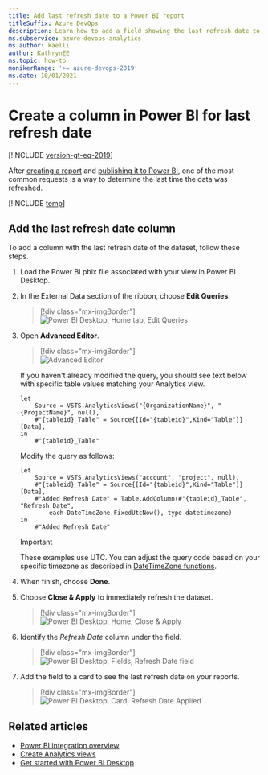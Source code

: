 ```yaml
---
title: Add last refresh date to a Power BI report 
titleSuffix: Azure DevOps
description: Learn how to add a field showing the last refresh date to an existing Power BI report based on Analytics.  
ms.subservice: azure-devops-analytics
ms.author: kaelli
author: KathrynEE
ms.topic: how-to
monikerRange: '>= azure-devops-2019'
ms.date: 10/01/2021
---
```


# Create a column in Power BI for last refresh date

[!INCLUDE [version-gt-eq-2019](../../includes/version-gt-eq-2019.md)]

After [creating a report](create-quick-report.md) and [publishing it to Power BI](publish-power-bi-desktop-to-power-bi.md), one of the most common requests is a way to determine the last time the data was refreshed.  

[!INCLUDE [temp](./includes/prerequisites-power-bi.md)]

## Add the last refresh date column

To add a column with the last refresh date of the dataset, follow these steps.  

1. Load the Power BI pbix file associated with your view in Power BI Desktop.  

2. In the External Data section of the ribbon, choose **Edit Queries**.   

    > [!div class="mx-imgBorder"]  
    > ![Power BI Desktop, Home tab, Edit Queries](media/edit-queries.png) 

3. Open **Advanced Editor**. 

    > [!div class="mx-imgBorder"]  
    > ![Advanced Editor](media/AdvancedEditor.png) 

    If you haven't already modified the query, you should see text below with specific table values matching your Analytics view.
	 
    ```Query 
    let
        Source = VSTS.AnalyticsViews("{OrganizationName}", "{ProjectName}", null),
        #"{tableid}_Table" = Source{[Id="{tableid}",Kind="Table"]}[Data],
    in
        #"{tableid}_Table"
    ```

    Modify the query as follows:
	   
    ```Query 
    let
        Source = VSTS.AnalyticsViews("account", "project", null),
        #"{tableid}_Table" = Source{[Id="{tableid}",Kind="Table"]}[Data],
        #"Added Refresh Date" = Table.AddColumn(#"{tableid}_Table", "Refresh Date", 
            each DateTimeZone.FixedUtcNow(), type datetimezone)
    in
        #"Added Refresh Date"
    ```

    > [!IMPORTANT]  
    > These examples use UTC. You can adjust the query code based on your specific timezone as described in [DateTimeZone functions](/powerquery-m/datetimezone-functions).

4. When finish, choose **Done**.

5. Choose **Close & Apply** to immediately refresh the dataset.   

	> [!div class="mx-imgBorder"]  
	> ![Power BI Desktop, Home, Close & Apply](media/powerbi-close-apply.png)   

6. Identify the *Refresh Date* column under the field.

	> [!div class="mx-imgBorder"]  
	> ![Power BI Desktop, Fields, Refresh Date field](media/RefreshDateField.png)  

7. Add the field to a card to see the last refresh date on your reports.

	> [!div class="mx-imgBorder"]  
	> ![Power BI Desktop, Card, Refresh Date Applied](media/RefreshDateApplied.png)  



## Related articles

- [Power BI integration overview](overview.md) 
- [Create Analytics views](analytics-views-create.md)
- [Get started with Power BI Desktop](/power-bi/fundamentals/desktop-getting-started)